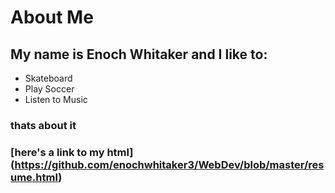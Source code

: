 About Me
====================


## My name is Enoch Whitaker and I like to:

- Skateboard
- Play Soccer
- Listen to Music

### thats about it
### [here's a link to my html] (https://github.com/enochwhitaker3/WebDev/blob/master/resume.html)
